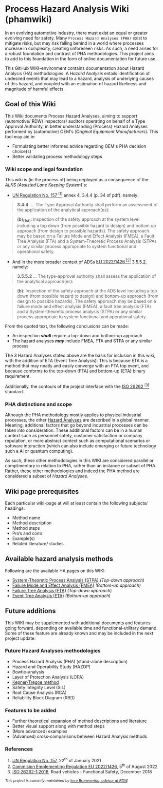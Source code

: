 # Process Hazard Analysis Wiki (phamwiki)
In an evolving automotive industry, there must exist an equal or greater evolving need for safety. Many `Process Hazard Analyses (PHA)` exist to mitigate risks, but may risk falling behind in a world where processes increase in complexity, creating unforeseen risks.
As such, a need arises for a robust foundation and contrast of PHA methodologies. This project aims to add to this foundation in the form of online documentation for future use.

This GitHub WIKI-environment contains documentation about Hazard Analysis (HA) methodologies. A _Hazard Analysis_ entails identification of undesired events that may lead to a hazard, analysis of underlying causes of this hazard, and coupled with an estimation of hazard likeliness and magnitude of harmful effects.

## Goal of this Wiki
This Wiki documents Process Hazard Analyses, aiming to support (automotive/ RDW) inspectors/ auditors operating on behalf of a Type Approval Authority, in better understanding (Process) Hazard Analyses performed by (automotive) OEM's (_Original Equipment Manufacturers_). This tool may aid in: 
* Formulating better informed advice regarding OEM's PHA decision choice(s)
* Better validating process methodology steps 

### Wiki scope and legal foundation
This wiki is (in the process of) being deployed as a consequence of the _ALKS (Assisted Lane Keeping System)_'s: 
* [UN Regulation No. 157 <sup>[1]</sup>](#references) annex 4, 3.4.4 (p. 34 of pdf), namely:

> **3.4.4**: ... The Type Approval Authority shall perform an assessment of the application 
of the analytical approach(es):  

> **(b)<sub>(1st)</sub>**: Inspection of the safety approach at the system level including a top down (from possible hazard to design) and bottom up approach (from design to possible hazards). The safety approach may be based on a Failure Mode and Effect Analysis (FMEA), a Fault Tree Analysis (FTA) and a System-Theoretic Process Analysis (STPA) or any similar process appropriate to system functional and operational safety. 

* And in the more broader context of ADSs [EU 2022/1426 <sup>[2]</sup>](#references) 3.5.5.2, namely:
> **3.5.5.2** ... The type-approval authority shall assess the application of the analytical approach(es): 

> **(b)**: Inspection of the safety approach at the ADS level including a top down (from possible hazard to design) and bottom-up approach (from design to possible hazards). The safety approach may be based on a failure mode and effect analysis (FMEA), a fault tree analysis (FTA) and a System-theoretic process analysis (STPA) or any similar process appropriate to system functional and operational safety.

From the quoted text, the following conclusions can be made:
* An inspection ***shall*** require a top-down and bottom-up approach
* The hazard analyses ***may*** include FMEA, FTA and STPA or any similar process

The 3 Hazard Analyses stated above are the basis for inclusion in this wiki, with the addition of ETA (Event Tree Analysis). This is because ETA is a method that may neatly and easily converge with an FTA top event, and because conforms to the top-down (FTA) and bottom-up (ETA) binary requirement. 

Additionally, the contours of the project interface with the [ISO 26262 <sup>[3]</sup>](#references) standard.

### PHA distinctions and scope
Although the PHA methodology mostly applies to physical industrial processes, the other [Hazard Analyses](#available-hazard-analysis-methods) are described in a global manner. Meaning, additional factors that go beyond industrial processes can be taken into consideration. These additional factors can be in a human context such as personnel safety, customer satisfaction or company reputation, or more abstract context such as computational scenarios or software interaction (which can also include emerging or future technology such a AI or quantum computing).

As such, these other methodologies in this WIKI are considered parallel or complimentary in relation to PHA, rather than an instance or subset of PHA. Rather, these other methodologies and indeed the PHA method are considered a subset of _Hazard Analyses_.

## Wiki page prerequisites
Each particular wiki-page at will at least contain the following subjects/ headings:
* Method name
* Method description
* Method steps
* Pro’s and con’s
* Example(s)
* Related literature/ studies

## Available hazard analysis methods
Following are the available HA pages on this WIKI:
* [System-Theoretic Process Analysis (STPA)](/STPA.md) _(Top-down approach)_
* [Failure Mode and Effect Analysis (FMEA)](/FMEA.md) _(Bottom-up approach)_
* [Failure Tree Analysis (FTA)](/FTA.md) _(Top-down approach)_
* [Event Tree Analysis (ETA)](/ETA.md) _(Bottom-up approach)_

## Future additions
This WIKI may be supplemented with additional documents and features going forward, depending on available time and functional-utilitary demand. Some of these feature are already known and may be included in the next project update:

### Future Hazard Analyses methodologies
* Process Hazard Analysis (PHA) (stand-alone description)
* Hazard and Operability Study (HAZOP)
* Bowtie-analysis
* Layer of Protection Analysis (LOPA)
* [Kepner-Tregoe method](https://kepner-tregoe.com/faqs/)
* Safety Integrity Level (SIL)
* Root Cause Analysis (RCA)
* Reliability Block Diagram (RBD)

### Features to be added
* Further theoretical expansion of method descriptions and literature
* Better visual support along with method steps
* (More advanced) examples
* (Advanced) cross-comparisons between Hazard Analysis methods

### References
1. [UN Regulation No. 157](https://unece.org/transport/documents/2021/03/standards/un-regulation-no-157-automated-lane-keeping-systems-alks), 22<sup>th</sup> of January 2021
2. [Commision Emplementing Regulation EU 2022/1426](https://eur-lex.europa.eu/eli/reg_impl/2022/1426/oj), 5<sup>th</sup> of August 2022
3. [ISO 26262-1:2018](https://www.iso.org/standard/68383.html); Road vehicles - Functional Safety, December 2018

<sub>_This project is currently maintained by [Imro Brammerloo, advisor at RDW](mailto:ibrammerloo@rdw.nl)._ </sub> 


<!-- Hidden [SUCCESFUL DESKTOP] !-->
